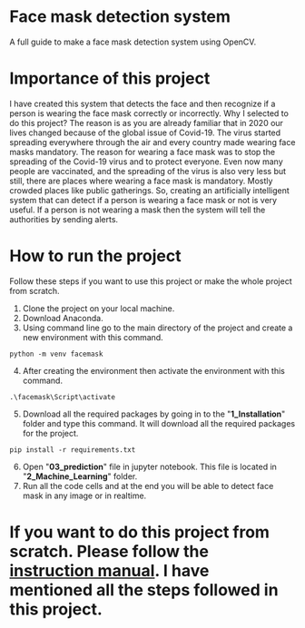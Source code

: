 # Face mask detection system
A full guide to make a face mask detection system using OpenCV.

# Importance of this project
I have created this system that detects the face and then recognize if a person is wearing the face mask correctly or incorrectly. Why I selected to do this project? The reason is as you are already familiar that in 2020 our lives changed because of the global issue of Covid-19. The virus started spreading everywhere through the air and every country made wearing face masks mandatory. The reason for wearing a face mask was to stop the spreading of the Covid-19 virus and to protect everyone. Even now many people are vaccinated, and the spreading of the virus is also very less but still, there are places where wearing a face mask is mandatory. Mostly crowded places like public gatherings. So, creating an artificially intelligent system that can detect if a person is wearing a face mask or not is very useful. If a person is not wearing a mask then the system will tell the authorities by sending alerts.

# How to run the project
Follow these steps if you want to use this project or make the whole project from scratch. 
1. Clone the project on your local machine. 
2. Download Anaconda.
3. Using command line go to the main directory of the project and create a new environment with this command.
```
python -m venv facemask
```
4. After creating the environment then activate the environment with this command. 
```
.\facemask\Script\activate
```
5. Download all the required packages by going in to the "**1_Installation**" folder and type this command. It will download all the required packages for the project. 
```
pip install -r requirements.txt
```
6. Open "**03_prediction**" file  in jupyter notebook. This file is located in "**2_Machine_Learning**" folder.
7. Run all the code cells and at the end you will be able to detect face mask in any image or in realtime. 

# If you want to do this project from scratch. Please follow the [instruction manual](https://drive.google.com/file/d/1MeLBdhR-HZStU3TMmEv0NGrOCjXF_yAp/view?usp=sharing). I have mentioned all the steps followed in this project.
